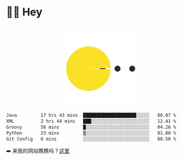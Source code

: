 
# 👋🏻 Hey
<div align="center">
	<br>
	<img src="https://raw.githubusercontent.com/Aniket965/Aniket965/master/pacman.svg?sanitize=true" width="200" height="200">
	<br>
</div>

<!--START_SECTION:waka-->
```text
Java         17 hrs 43 mins  ████████████████████░░░░░   80.07 % 
XML          2 hrs 44 mins   ███░░░░░░░░░░░░░░░░░░░░░░   12.41 % 
Groovy       56 mins         █░░░░░░░░░░░░░░░░░░░░░░░░   04.26 % 
Python       23 mins         ▒░░░░░░░░░░░░░░░░░░░░░░░░   01.80 % 
Git Config   6 mins          ░░░░░░░░░░░░░░░░░░░░░░░░░   00.50 % 
```
<!--END_SECTION:waka-->

 ➡️  来我的网站瞧瞧吗？[这里](https://www.shaolongfei.com)
